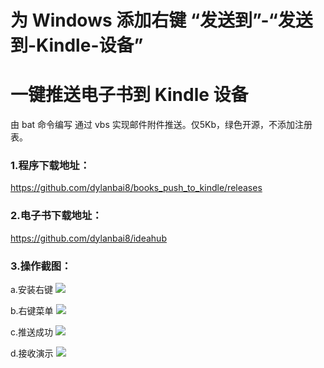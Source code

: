 # 为 Windows 添加右键 “发送到”-“发送到-Kindle-设备”
# 一键推送电子书到 Kindle 设备

由 bat 命令编写 通过 vbs 实现邮件附件推送。仅5Kb，绿色开源，不添加注册表。

### 1.程序下载地址：

https://github.com/dylanbai8/books_push_to_kindle/releases

### 2.电子书下载地址：

https://github.com/dylanbai8/ideahub

### 3.操作截图：

a.安装右键
![](https://raw.githubusercontent.com/dylanbai8/books_push_to_kindle/master/img/01.jpg)

b.右键菜单
![](https://raw.githubusercontent.com/dylanbai8/books_push_to_kindle/master/img/02.jpg)

c.推送成功
![](https://raw.githubusercontent.com/dylanbai8/books_push_to_kindle/master/img/03.jpg)

d.接收演示
![](https://raw.githubusercontent.com/dylanbai8/books_push_to_kindle/master/img/04.jpg)
